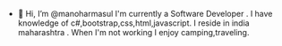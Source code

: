 
- 👋 Hi, I’m @manoharmasul
I'm currently a Software Developer .
I have knowledge of c#,bootstrap,css,html,javascript.
I reside in india maharashtra .
When I'm not working I enjoy camping,traveling.

